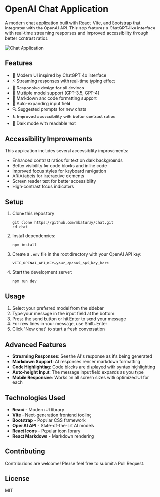 # OpenAI Chat Application

A modern chat application built with React, Vite, and Bootstrap that integrates with the OpenAI API. This app features a ChatGPT-like interface with real-time streaming responses and improved accessibility through better contrast ratios.

![Chat Application](/public/app-screenshot.png)

## Features

- 🎨 Modern UI inspired by ChatGPT 4o interface
- ⚡ Streaming responses with real-time typing effect
- 📱 Responsive design for all devices
- 🧩 Multiple model support (GPT-3.5, GPT-4)
- 📝 Markdown and code formatting support
- 🔄 Auto-expanding input field
- 🔍 Suggested prompts for new chats
- ♿ Improved accessibility with better contrast ratios
- 🌙 Dark mode with readable text

## Accessibility Improvements

This application includes several accessibility improvements:
- Enhanced contrast ratios for text on dark backgrounds
- Better visibility for code blocks and inline code
- Improved focus styles for keyboard navigation
- ARIA labels for interactive elements
- Screen reader text for better accessibility
- High-contrast focus indicators

## Setup

1. Clone this repository
   ```
   git clone https://github.com/mbaturay/chat.git
   cd chat
   ```
2. Install dependencies:
   ```
   npm install
   ```
3. Create a `.env` file in the root directory with your OpenAI API key:
   ```
   VITE_OPENAI_API_KEY=your_openai_api_key_here
   ```
4. Start the development server:
   ```
   npm run dev
   ```

## Usage

1. Select your preferred model from the sidebar
2. Type your message in the input field at the bottom
3. Press the send button or hit Enter to send your message
4. For new lines in your message, use Shift+Enter
5. Click "New chat" to start a fresh conversation

## Advanced Features

- **Streaming Responses**: See the AI's response as it's being generated
- **Markdown Support**: AI responses render markdown formatting
- **Code Highlighting**: Code blocks are displayed with syntax highlighting
- **Auto-height Input**: The message input field expands as you type
- **Mobile Responsive**: Works on all screen sizes with optimized UI for each

## Technologies Used

- **React** - Modern UI library
- **Vite** - Next-generation frontend tooling
- **Bootstrap** - Popular CSS framework
- **OpenAI API** - State-of-the-art AI models
- **React Icons** - Popular icon library
- **React Markdown** - Markdown rendering

## Contributing

Contributions are welcome! Please feel free to submit a Pull Request.

## License

MIT
